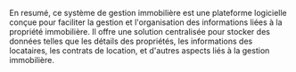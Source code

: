 En resumé, ce système de gestion immobilière est une plateforme logicielle conçue pour faciliter la gestion et l'organisation des informations liées à la propriété immobilière.
Il offre une solution centralisée pour stocker des données telles que les détails des propriétés, les informations des locataires, les contrats de location, et d'autres aspects liés à la gestion immobilière.
